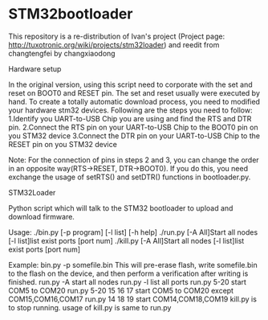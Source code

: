 # STM32bootloader
This repository is a re-distribution of Ivan's project (Project page: http://tuxotronic.org/wiki/projects/stm32loader) and reedit from changtengfei by changxiaodong 

Hardware setup

In the original version, using this script need to corporate with the set and reset on BOOT0 and RESET pin. The set and reset usually were executed by hand. To create a totally automatic download process, you need to modified your hardware stm32 devices. Following are the steps you need to follow:
1.Identify you UART-to-USB Chip you are using and find the RTS and DTR pin. 
2.Connect the RTS pin on your UART-to-USB Chip to the BOOT0 pin on you STM32 device
3.Connect the DTR pin on your UART-to-USB Chip to the RESET pin on you STM32 device


Note: For the connection of pins in steps 2 and 3, you can change the order in an opposite way(RTS->RESET, DTR->BOOT0). If you do this, you need exchange the usage of setRTS() and setDTR() functions in bootloader.py. 

STM32Loader

Python script which will talk to the STM32 bootloader to upload and download firmware.

Usage: ./bin.py [-p program] [-l list] [-h help]
       ./run.py [-A All]Start all nodes [-l list]list exist ports [port num]
	   ./kill.py [-A All]Start all nodes [-l list]list exist ports [port num]

Example: bin.py -p somefile.bin
		 This will pre-erase flash, write somefile.bin to the flash on the device, and then perform a verification after writing is finished.
         run.py -A 
		 start all nodes
		 run.py	-l 
		 list all ports
		 run.py	5-20 
		 start COM5 to COM20
		 run.py	5-20 15 16 17 
		 start COM5 to COM20 except COM15,COM16,COM17
		 run.py 14 18 19 
		 start COM14,COM18,COM19
		 kill.py is to stop running.
		 usage of kill.py is same to run.py

